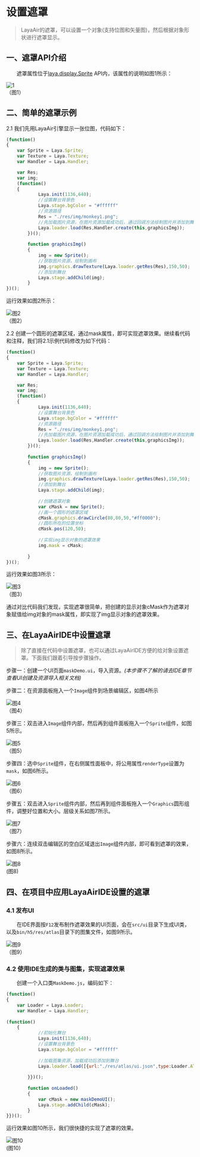 # 设置遮罩

> LayaAir的遮罩，可以设置一个对象(支持位图和矢量图)，然后根据对象形状进行遮罩显示。 
>



## 一、遮罩API介绍

　　遮罩属性位于[laya.display.Sprite](http://layaair.ldc.layabox.com/api/index.html?category=Core&class=laya.display.Sprite#mask) API内，该属性的说明如图1所示：

![1](img/1.jpg)<br />（图1）



## 二、简单的遮罩示例

2.1 我们先用LayaAir引擎显示一张位图，代码如下：

```javascript
(function()
{
  	var Sprite = Laya.Sprite;
	var Texture = Laya.Texture;
  	var Handler = Laya.Handler;

  	var Res;
	var img;
	(function()
	{
			Laya.init(1136,640);
			//设置舞台背景色
			Laya.stage.bgColor = "#ffffff"      
			//资源路径
			Res = "./res/img/monkey1.png";		
			//先加载图片资源，在图片资源加载成功后，通过回调方法绘制图片并添加到舞台
			Laya.loader.load(Res,Handler.create(this,graphicsImg));   
		})();
		
		function graphicsImg()
		{
			img = new Sprite();
			//获取图片资源，绘制到画布
			img.graphics.drawTexture(Laya.loader.getRes(Res),150,50);
			//添加到舞台
			Laya.stage.addChild(img);
		}
})();
```

运行效果如图2所示：

![图2](img/2.jpg)<br />（图2）


2.2 创建一个圆形的遮罩区域，通过mask属性，即可实现遮罩效果。继续看代码和注释，我们将2.1示例代码修改为如下代码：

```javascript
(function()
{
  	var Sprite = Laya.Sprite;
	var Texture = Laya.Texture;
  	var Handler = Laya.Handler;

  	var Res;
	var img;
	(function()
	{
			Laya.init(1136,640);
			//设置舞台背景色
			Laya.stage.bgColor = "#ffffff"      
			//资源路径
			Res = "./res/img/monkey1.png";		
			//先加载图片资源，在图片资源加载成功后，通过回调方法绘制图片并添加到舞台
			Laya.loader.load(Res,Handler.create(this,graphicsImg));   
		})();
		
		function graphicsImg()
		{
			img = new Sprite();
			//获取图片资源，绘制到画布
			img.graphics.drawTexture(Laya.loader.getRes(Res),150,50);
			//添加到舞台
			Laya.stage.addChild(img);
			
			//创建遮罩对象
			var cMask = new Sprite();
			//画一个圆形的遮罩区域
			cMask.graphics.drawCircle(80,80,50,"#ff0000");
          	//圆形所在的位置坐标
			cMask.pos(120,50);
         
         	//实现img显示对象的遮罩效果
			img.mask = cMask;
			
		}
})();
```

运行效果如图3所示：

![图3](img/3.jpg) <br />（图3）

通过对比代码我们发现，实现遮罩很简单，把创建的显示对象cMask作为遮罩对象赋值给img对象的mask属性，即实现了img显示对象的遮罩效果。





## 三、在LayaAirIDE中设置遮罩

> 除了直接在代码中设置遮罩，也可以通过LayaAirIDE方便的给对象设置遮罩。下面我们跟着引导按步骤操作。

步骤一：创建一个UI页面`maskDemo.ui`，导入资源。*(本步骤不了解的请去IDE章节查看UI创建及资源导入相关文档)*



步骤二：在资源面板拖入一个`Image`组件到场景编辑区，如图4所示

![图4](img/4.jpg) <br /> （图4）



步骤三：双击进入`Image`组件内部，然后再到组件面板拖入一个`Sprite`组件，如图5所示。

![图5](img/5.jpg) <br /> （图5）





步骤四：选中`Sprite`组件，在右侧属性面板中，将公用属性`renderType`设置为`mask`，如图6所示。

![图6](img/6.jpg) <br /> （图6）



步骤五：双击进入`Sprite`组件内部，然后再到组件面板拖入一个`Graphics`圆形组件，调整好位置和大小。层级关系如图7所示。

![图7](img/7.jpg) <br /> （图7）



步骤六：连续双击编辑区的空白区域退出`Image`组件内部，即可看到遮罩的效果，如图8所示。

![图8](img/8.jpg) <br /> (图8)





## 四、在项目中应用LayaAirIDE设置的遮罩

### 4.1 发布UI

　　在IDE界面按`F12`发布制作遮罩效果的UI页面，会在`src/ui`目录下生成UI类，以及`bin/h5/res/atlas`目录下的图集文件，如图9所示。

![图9](img/9.jpg) <br />（图9）



### 4.2 使用IDE生成的类与图集，实现遮罩效果

　　创建一个入口类`MaskDemo.js`，编码如下：

```javascript
(function()
{
  	var Loader = Laya.Loader;
  	var Handler = Laya.Handler;
	
(function()
	{
			//初始化舞台
			Laya.init(1136,640);
			//设置舞台背景色
			Laya.stage.bgColor = "#ffffff"    
				
			//加载图集资源，加载成功后添加到舞台
			Laya.loader.load([{url:"./res/atlas/ui.json",type:Loader.ATLAS}],Handler.create(this,onLoaded));
			
		}})();
		
		function onLoaded()
		{
			var cMask = new maskDemoUI();
			Laya.stage.addChild(cMask);
		}
}})();
```

运行效果如图10所示，我们很快捷的实现了遮罩的效果。

![图10](img/10.jpg) <br /> (图10)

